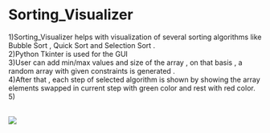 # Sorting_Visualizer

1)Sorting_Visualizer helps with visualization of several sorting algorithms like Bubble Sort , Quick Sort and Selection Sort . 
<br>
2)Python Tkinter is used for the GUI 
<br>
3)User can add min/max values and size of the array , on that basis , a random array with given constraints is generated . 
<br>
4)After that , each step of selected algorithm is shown by showing the array elements swapped in current step with green color and rest with red color. 
<br>
5)

<br>

<img src="https://i.ibb.co/23YG018/github.png">

<br>
